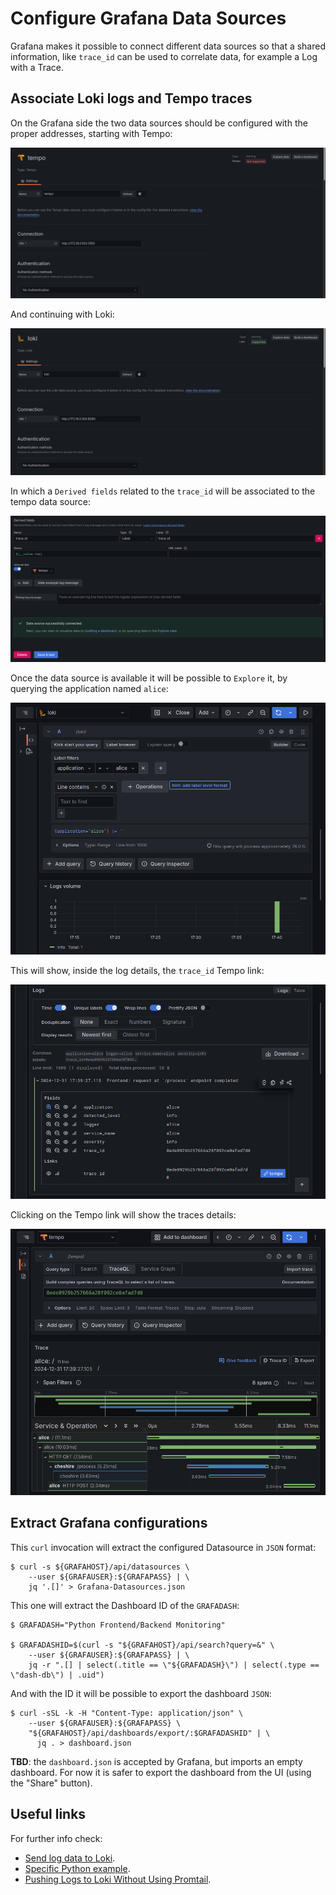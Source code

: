 # Configure Grafana Data Sources

Grafana makes it possible to connect different data sources so that a shared
information, like `trace_id` can be used to correlate data, for example a Log
with a Trace.

## Associate Loki logs and Tempo traces

On the Grafana side the two data sources should be configured with the proper
addresses, starting with Tempo:

![Tempo conf](images/Grafana-Tempo-Datasource.png)

And continuing with Loki:

![Loki conf](images/Grafana-Loki-Datasource.png)

In which a `Derived fields` related to the `trace_id` will be associated to the
tempo data source:

![Loki Derived fields](images/Grafana-Loki-Datasource-Derived-fields-trace_id.png)

Once the data source is available it will be possible to `Explore` it, by
querying the application named `alice`:

![Loki Query](images/Grafana-Loki-01-query-application.png)

This will show, inside the log details, the `trace_id` Tempo link:

![Loki trace_id link](images/Grafana-Loki-02-trace_id-link.png)

Clicking on the Tempo link will show the traces details:

![Tempo traces](images/Grafana-Loki-03-traces-view.png)

## Extract Grafana configurations

This `curl` invocation will extract the configured Datasource in `JSON` format:

```console
$ curl -s ${GRAFAHOST}/api/datasources \
    --user ${GRAFAUSER}:${GRAFAPASS} | \
    jq '.[]' > Grafana-Datasources.json
```

This one will extract the Dashboard ID of the `GRAFADASH`:

```console
$ GRAFADASH="Python Frontend/Backend Monitoring"

$ GRAFADASHID=$(curl -s "${GRAFAHOST}/api/search?query=&" \
    --user ${GRAFAUSER}:${GRAFAPASS} | \
    jq -r ".[] | select(.title == \"${GRAFADASH}\") | select(.type == \"dash-db\") | .uid")
```

And with the ID it will be possible to export the dashboard `JSON`:

```console
$ curl -sSL -k -H "Content-Type: application/json" \
    --user ${GRAFAUSER}:${GRAFAPASS} \
    "${GRAFAHOST}/api/dashboards/export/:$GRAFADASHID" | \
      jq . > dashboard.json
```

**TBD**: the `dashboard.json` is accepted by Grafana, but imports an empty
dashboard. For now it is safer to export the dashboard from the UI (using the
"Share" button).

## Useful links

For further info check:

- [Send log data to Loki](https://grafana.com/docs/loki/latest/send-data/).
- [Specific Python example](https://pypi.org/project/python-logging-loki/).
- [Pushing Logs to Loki Without Using Promtail](https://medium.com/geekculture/pushing-logs-to-loki-without-using-promtail-fc31dfdde3c6).
